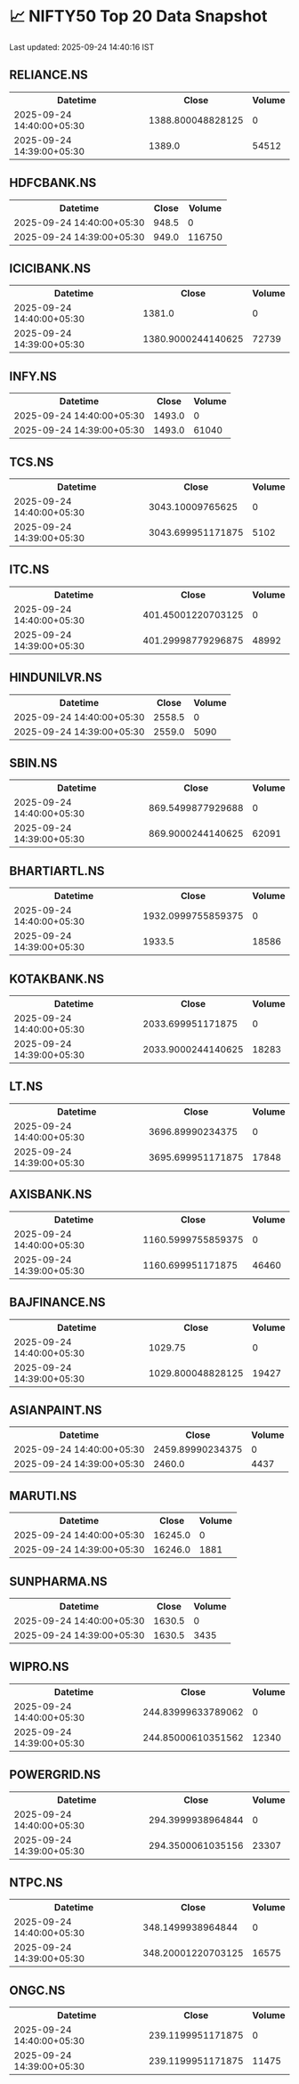 # 📈 NIFTY50 Top 20 Data Snapshot

Last updated: 2025-09-24 14:40:16 IST

## RELIANCE.NS

<table>
  <tr><th>Datetime</th><th>Close</th><th>Volume</th></tr>
  <tr><td>2025-09-24 14:40:00+05:30</td><td>1388.800048828125</td><td>0</td></tr>
  <tr><td>2025-09-24 14:39:00+05:30</td><td>1389.0</td><td>54512</td></tr>
</table>

## HDFCBANK.NS

<table>
  <tr><th>Datetime</th><th>Close</th><th>Volume</th></tr>
  <tr><td>2025-09-24 14:40:00+05:30</td><td>948.5</td><td>0</td></tr>
  <tr><td>2025-09-24 14:39:00+05:30</td><td>949.0</td><td>116750</td></tr>
</table>

## ICICIBANK.NS

<table>
  <tr><th>Datetime</th><th>Close</th><th>Volume</th></tr>
  <tr><td>2025-09-24 14:40:00+05:30</td><td>1381.0</td><td>0</td></tr>
  <tr><td>2025-09-24 14:39:00+05:30</td><td>1380.9000244140625</td><td>72739</td></tr>
</table>

## INFY.NS

<table>
  <tr><th>Datetime</th><th>Close</th><th>Volume</th></tr>
  <tr><td>2025-09-24 14:40:00+05:30</td><td>1493.0</td><td>0</td></tr>
  <tr><td>2025-09-24 14:39:00+05:30</td><td>1493.0</td><td>61040</td></tr>
</table>

## TCS.NS

<table>
  <tr><th>Datetime</th><th>Close</th><th>Volume</th></tr>
  <tr><td>2025-09-24 14:40:00+05:30</td><td>3043.10009765625</td><td>0</td></tr>
  <tr><td>2025-09-24 14:39:00+05:30</td><td>3043.699951171875</td><td>5102</td></tr>
</table>

## ITC.NS

<table>
  <tr><th>Datetime</th><th>Close</th><th>Volume</th></tr>
  <tr><td>2025-09-24 14:40:00+05:30</td><td>401.45001220703125</td><td>0</td></tr>
  <tr><td>2025-09-24 14:39:00+05:30</td><td>401.29998779296875</td><td>48992</td></tr>
</table>

## HINDUNILVR.NS

<table>
  <tr><th>Datetime</th><th>Close</th><th>Volume</th></tr>
  <tr><td>2025-09-24 14:40:00+05:30</td><td>2558.5</td><td>0</td></tr>
  <tr><td>2025-09-24 14:39:00+05:30</td><td>2559.0</td><td>5090</td></tr>
</table>

## SBIN.NS

<table>
  <tr><th>Datetime</th><th>Close</th><th>Volume</th></tr>
  <tr><td>2025-09-24 14:40:00+05:30</td><td>869.5499877929688</td><td>0</td></tr>
  <tr><td>2025-09-24 14:39:00+05:30</td><td>869.9000244140625</td><td>62091</td></tr>
</table>

## BHARTIARTL.NS

<table>
  <tr><th>Datetime</th><th>Close</th><th>Volume</th></tr>
  <tr><td>2025-09-24 14:40:00+05:30</td><td>1932.0999755859375</td><td>0</td></tr>
  <tr><td>2025-09-24 14:39:00+05:30</td><td>1933.5</td><td>18586</td></tr>
</table>

## KOTAKBANK.NS

<table>
  <tr><th>Datetime</th><th>Close</th><th>Volume</th></tr>
  <tr><td>2025-09-24 14:40:00+05:30</td><td>2033.699951171875</td><td>0</td></tr>
  <tr><td>2025-09-24 14:39:00+05:30</td><td>2033.9000244140625</td><td>18283</td></tr>
</table>

## LT.NS

<table>
  <tr><th>Datetime</th><th>Close</th><th>Volume</th></tr>
  <tr><td>2025-09-24 14:40:00+05:30</td><td>3696.89990234375</td><td>0</td></tr>
  <tr><td>2025-09-24 14:39:00+05:30</td><td>3695.699951171875</td><td>17848</td></tr>
</table>

## AXISBANK.NS

<table>
  <tr><th>Datetime</th><th>Close</th><th>Volume</th></tr>
  <tr><td>2025-09-24 14:40:00+05:30</td><td>1160.5999755859375</td><td>0</td></tr>
  <tr><td>2025-09-24 14:39:00+05:30</td><td>1160.699951171875</td><td>46460</td></tr>
</table>

## BAJFINANCE.NS

<table>
  <tr><th>Datetime</th><th>Close</th><th>Volume</th></tr>
  <tr><td>2025-09-24 14:40:00+05:30</td><td>1029.75</td><td>0</td></tr>
  <tr><td>2025-09-24 14:39:00+05:30</td><td>1029.800048828125</td><td>19427</td></tr>
</table>

## ASIANPAINT.NS

<table>
  <tr><th>Datetime</th><th>Close</th><th>Volume</th></tr>
  <tr><td>2025-09-24 14:40:00+05:30</td><td>2459.89990234375</td><td>0</td></tr>
  <tr><td>2025-09-24 14:39:00+05:30</td><td>2460.0</td><td>4437</td></tr>
</table>

## MARUTI.NS

<table>
  <tr><th>Datetime</th><th>Close</th><th>Volume</th></tr>
  <tr><td>2025-09-24 14:40:00+05:30</td><td>16245.0</td><td>0</td></tr>
  <tr><td>2025-09-24 14:39:00+05:30</td><td>16246.0</td><td>1881</td></tr>
</table>

## SUNPHARMA.NS

<table>
  <tr><th>Datetime</th><th>Close</th><th>Volume</th></tr>
  <tr><td>2025-09-24 14:40:00+05:30</td><td>1630.5</td><td>0</td></tr>
  <tr><td>2025-09-24 14:39:00+05:30</td><td>1630.5</td><td>3435</td></tr>
</table>

## WIPRO.NS

<table>
  <tr><th>Datetime</th><th>Close</th><th>Volume</th></tr>
  <tr><td>2025-09-24 14:40:00+05:30</td><td>244.83999633789062</td><td>0</td></tr>
  <tr><td>2025-09-24 14:39:00+05:30</td><td>244.85000610351562</td><td>12340</td></tr>
</table>

## POWERGRID.NS

<table>
  <tr><th>Datetime</th><th>Close</th><th>Volume</th></tr>
  <tr><td>2025-09-24 14:40:00+05:30</td><td>294.3999938964844</td><td>0</td></tr>
  <tr><td>2025-09-24 14:39:00+05:30</td><td>294.3500061035156</td><td>23307</td></tr>
</table>

## NTPC.NS

<table>
  <tr><th>Datetime</th><th>Close</th><th>Volume</th></tr>
  <tr><td>2025-09-24 14:40:00+05:30</td><td>348.1499938964844</td><td>0</td></tr>
  <tr><td>2025-09-24 14:39:00+05:30</td><td>348.20001220703125</td><td>16575</td></tr>
</table>

## ONGC.NS

<table>
  <tr><th>Datetime</th><th>Close</th><th>Volume</th></tr>
  <tr><td>2025-09-24 14:40:00+05:30</td><td>239.1199951171875</td><td>0</td></tr>
  <tr><td>2025-09-24 14:39:00+05:30</td><td>239.1199951171875</td><td>11475</td></tr>
</table>


